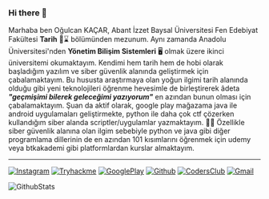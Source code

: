 ### Hi there 👋

Marhaba ben Oğulcan KAÇAR,
Abant İzzet Baysal Üniversitesi Fen Edebiyat Fakültesi **Tarih** 📜⌛ bölümünden mezunum. Aynı zamanda Anadolu Üniversitesi'nden **Yönetim Bilişim Sistemleri** 🖥️     olmak üzere ikinci üniversitemi okumaktayım. Kendimi hem tarih hem de hobi olarak başladığım yazılım ve siber güvenlik alanında geliştirmek için çabalamaktayım.       Bu hususta araştırmaya olan yoğun ilgimi tarih alanında olduğu gibi yeni teknolojileri öğrenme hevesimle de birleştirerek âdeta ***"geçmişimi bilerek geleceğimi       yazıyorum"*** en azından bunun olması için çabalamaktayım. Şuan da aktif olarak, google play mağazama java ile android uygulamaları geliştirmekte, python ile daha     çok ctf çözerken kullandığım siber alanda scriptler/uygulamlar yazmaktayım. 👨‍💻 Özellikle siber güvenlik alanına olan ilgim sebebiyle python ve java gibi diğer         programlama dillerinin de en azından 101 kısımlarını öğrenmek için udemy veya btkakademi gibi platformlardan kurslar almaktayım.

---

[![Instagram](https://img.shields.io/badge/Instagram-000000?style=for-the-badge&logo=Instagram&logoColor=whit)](https://www.instagram.com/ogulcan_kcr) 
  [![Tryhackme](https://img.shields.io/badge/Tryhackme-000000?style=for-the-badge&logo=Tryhackme&logoColor=whit)](https://tryhackme.com/p/ogulcanKacar) 
  [![GooglePlay](https://img.shields.io/badge/Googleplay-000000?style=for-the-badge&logo=Googleplay&logoColor=whit)](https://play.google.com/store/apps/dev?id=6520298174878575178)
  [![Github](https://img.shields.io/badge/Github-000000?style=for-the-badge&logo=Github&logoColor=whit)](https://www.github.com/OgulcanKacarr)
  [![CodersClub](https://img.shields.io/badge/CodersClub-000000?style=for-the-badge&logo=CodersClub&logoColor=whit)](https://codersclub.co/dev/OgulcanKacarr/share-card)
  [![Gmail](https://img.shields.io/badge/Gmail-000000?style=for-the-badge&logo=Gmail&logoColor=whit)](mailto:oglcnkcr54_kcr@outlook.com)
   


![GithubStats](https://github-readme-stats.vercel.app/api?username=OgulcanKacarr&show_icons=true&theme=radical) 





<!--
**OgulcanKacarr/OgulcanKacarr** is a ✨ _special_ ✨ repository because its `README.md` (this file) appears on your GitHub profile.

Here are some ideas to get you started:

- 🔭 I’m currently working on ...
- 🌱 I’m currently learning ...
- 👯 I’m looking to collaborate on ...
- 🤔 I’m looking for help with ...
- 💬 Ask me about ...
- 📫 How to reach me: ...
- 😄 Pronouns: ...
- ⚡ Fun fact: ...
-->
